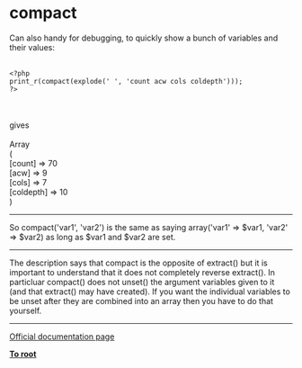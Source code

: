 # compact



Can also handy for debugging, to quickly show a bunch of variables and their values:<br><br>

```
<?php
print_r(compact(explode(' ', 'count acw cols coldepth')));
?>
```
<br><br>gives<br><br>Array<br>(<br>    [count] =&gt; 70<br>    [acw] =&gt; 9<br>    [cols] =&gt; 7<br>    [coldepth] =&gt; 10<br>)  

---

So compact(&apos;var1&apos;, &apos;var2&apos;) is the same as saying array(&apos;var1&apos; =&gt; $var1, &apos;var2&apos; =&gt; $var2) as long as $var1 and $var2 are set.  

---

The description says that compact is the opposite of extract() but it is important to understand that it does not completely reverse extract().  In particluar compact() does not unset() the argument variables given to it (and that extract() may have created).  If you want the individual variables to be unset after they are combined into an array then you have to do that yourself.  

---

[Official documentation page](https://www.php.net/manual/en/function.compact.php)

**[To root](/README.md)**